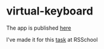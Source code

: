 # virtual-keyboard

The app is published [here](https://fedorenksei.github.io/virtual-keyboard/)

I've made it for this [task](https://github.com/rolling-scopes-school/tasks/blob/master/tasks/virtual-keyboard/virtual-keyboard-en.md) at RSSchool

